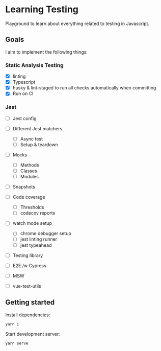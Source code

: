 # Learning Testing

Playground to learn about everything related to testing in Javascript.

## Goals

I aim to implement the following things:

### Static Analysis Testing

- [x] linting
- [x] Typescript
- [x] husky & lint-staged to run all checks automatically when committing
- [x] Run on CI

### Jest

- [ ] Jest config
- [ ] Different Jest matchers
  - [ ] Async test
  - [ ] Setup & teardown
- [ ] Mocks
  - [ ] Methods
  - [ ] Classes
  - [ ] Modules
- [ ] Snapshots
- [ ] Code coverage
  - [ ] Thresholds
  - [ ] codecov reports
- [ ] watch mode setup

  - [ ] chrome debugger setup
  - [ ] jest linting runner
  - [ ] jest typeahead

- [ ] Testing library
- [ ] E2E /w Cypress
- [ ] MSW
- [ ] vue-test-utils

## Getting started

Install dependencies:

```bash
yarn i
```

Start development server:

```bash
yarn serve
```
